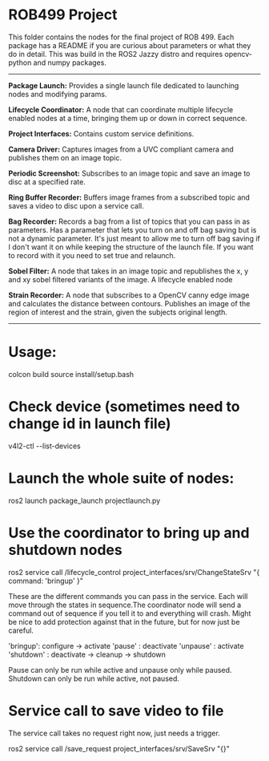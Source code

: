 # ROB499 Project

This folder contains the nodes for the final project of ROB 499. Each package has a README if you 
are curious about parameters or what they do in detail. This was build in the ROS2 Jazzy distro and 
requires opencv-python and numpy packages.

--------------------------------------------------------------------------------------------------

**Package Launch:**  Provides a single launch file dedicated to launching nodes and modifying params.

**Lifecycle Coordinator:** A node that can coordinate multiple lifecycle enabled nodes at a time, bringing
  them up or down in correct sequence.

**Project Interfaces:** Contains custom service definitions.

**Camera Driver:** Captures images from a UVC compliant camera and publishes them on an image topic.

**Periodic Screenshot:** Subscribes to an image topic and save an image to disc at a specified rate.

**Ring Buffer Recorder:** Buffers image frames from a subscribed topic and saves a video to disc upon 
  a service call.

**Bag Recorder:** Records a bag from a list of topics that you can pass in as parameters. Has a 
  parameter that lets you turn on and off bag saving but is not a dynamic parameter. It's just 
  meant to allow me to turn off bag saving if I don't want it on while keeping the structure of the
  launch file. If you want to record with it you need to set true and relaunch.

**Sobel Filter:** A node that takes in an image topic and republishes the x, y and xy sobel filtered
  variants of the image. A lifecycle enabled node

**Strain Recorder:** A node that subscribes to a OpenCV canny edge image and calculates the distance
  between contours. Publishes an image of the region of interest and the strain, given the subjects
  original length.

--------------------------------------------------------------------------------------------------

# Usage:

colcon build
source install/setup.bash

# Check device (sometimes need to change id in launch file)
v4l2-ctl --list-devices


# Launch the whole suite of nodes:
ros2 launch package_launch projectlaunch.py

# Use the coordinator to bring up and shutdown nodes
ros2 service call /lifecycle_control project_interfaces/srv/ChangeStateSrv "{ command: 'bringup' }"

These are the different commands you can pass in the service. Each will move through the states in sequence.The coordinator node will send a command out of sequence if you tell it to and everything will crash. Might be 
nice to add protection against that in the future, but for now just be careful.

'bringup': configure -> activate
'pause' : deactivate
'unpause' : activate
'shutdown' : deactivate -> cleanup -> shutdown


Pause can only be run while active and unpause only while paused. Shutdown can only be run while active, not paused.

# Service call to save video to file
The service call takes no request right now, just needs a trigger.

ros2 service call /save_request project_interfaces/srv/SaveSrv "{}"





